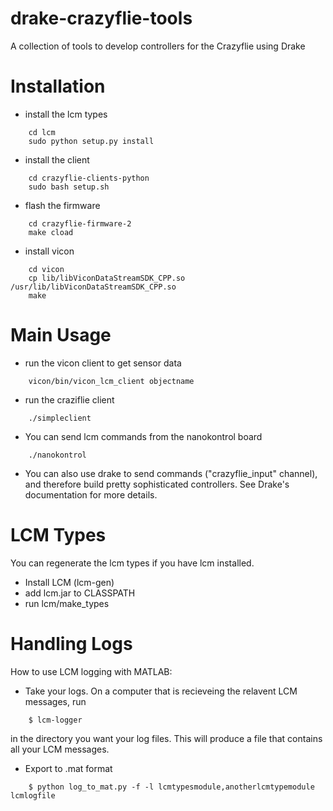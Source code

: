 drake-crazyflie-tools
=====================

A collection of tools to develop controllers for the Crazyflie using Drake

Installation
============
* install the lcm types
```    
    cd lcm
    sudo python setup.py install
```

* install the client
```    
    cd crazyflie-clients-python
    sudo bash setup.sh
```

* flash the firmware
```    
    cd crazyflie-firmware-2
    make cload
```

* install vicon
```    
    cd vicon
    cp lib/libViconDataStreamSDK_CPP.so /usr/lib/libViconDataStreamSDK_CPP.so
    make
```

Main Usage
=====
* run the vicon client to get sensor data
```
    vicon/bin/vicon_lcm_client objectname
```

* run the craziflie client
```
    ./simpleclient
```

* You can send lcm commands from the nanokontrol board
```
    ./nanokontrol
```

* You can also use drake to send commands ("crazyflie_input" channel), and therefore build pretty sophisticated controllers. See Drake's documentation for more details.

LCM Types
=========
You can regenerate the lcm types if you have lcm installed.
* Install LCM (lcm-gen)
* add lcm.jar to CLASSPATH
* run lcm/make_types

Handling Logs
=============
How to use LCM logging with MATLAB:
* Take your logs.  On a computer that is recieveing the relavent LCM messages, run

```
    $ lcm-logger
```

in the directory you want your log files.  This will produce a file that contains all your LCM messages.
* Export to .mat format
```
    $ python log_to_mat.py -f -l lcmtypesmodule,anotherlcmtypemodule lcmlogfile
```